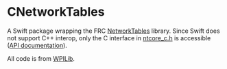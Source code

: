 # CNetworkTables

A Swift package wrapping the FRC [NetworkTables](https://wpilib.screenstepslive.com/s/currentCS/m/75361/l/843361-what-is-networktables) library. Since Swift does not support C++ interop, only the C interface in [ntcore_c.h](https://github.com/NobodyNada/CNetworkTables/blob/master/Sources/CNetworkTables/include/ntcore_c.h) is accessible ([API documentation](https://first.wpi.edu/FRC/roborio/development/docs/cpp/group__ntcore__c__api.html)).

All code is from [WPILib](https://github.com/wpilibsuite/allwpilib).
